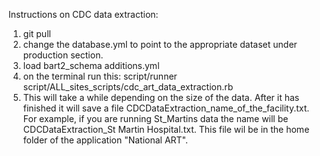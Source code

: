 Instructions on CDC data extraction:
1. git pull
2. change the database.yml to point to the appropriate dataset under production section.
3. load bart2_schema additions.yml
4. on the terminal run this:
   script/runner script/ALL_sites_scripts/cdc_art_data_extraction.rb 
5. This will take a while depending on the size of the data. After it has finished it will save a file CDCDataExtraction_name_of_the_facility.txt. For example, if you  are running St_Martins data the name will be CDCDataExtraction_St Martin Hospital.txt. This file wil be in the home folder of the application "National ART".
